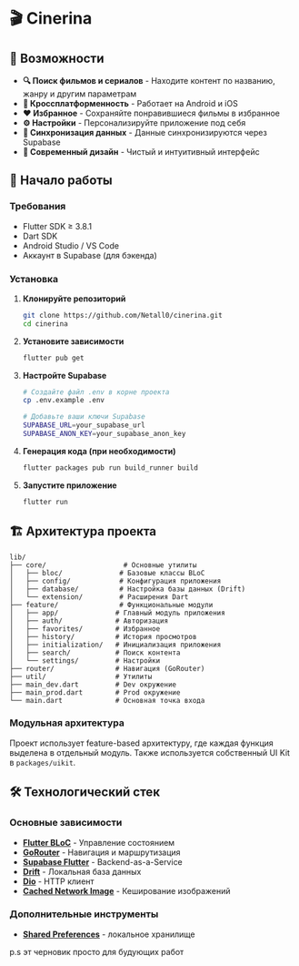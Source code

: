 # 🎬 Cinerina

## 🌟 Возможности

- **🔍 Поиск фильмов и сериалов** - Находите контент по названию, жанру и другим параметрам
- **📱 Кроссплатформенность** - Работает на Android и iOS
- **❤️ Избранное** - Сохраняйте понравившиеся фильмы в избранное
- **⚙️ Настройки** - Персонализируйте приложение под себя
- **🔄 Синхронизация данных** - Данные синхронизируются через Supabase
- **🎨 Современный дизайн** - Чистый и интуитивный интерфейс


## 🚀 Начало работы

### Требования

- Flutter SDK ≥ 3.8.1
- Dart SDK
- Android Studio / VS Code
- Аккаунт в Supabase (для бэкенда)

### Установка

1. **Клонируйте репозиторий**
   ```bash
   git clone https://github.com/Netall0/cinerina.git
   cd cinerina
   ```

2. **Установите зависимости**
   ```bash
   flutter pub get
   ```

3. **Настройте Supabase**
   ```bash
   # Создайте файл .env в корне проекта
   cp .env.example .env
   
   # Добавьте ваши ключи Supabase
   SUPABASE_URL=your_supabase_url
   SUPABASE_ANON_KEY=your_supabase_anon_key
   ```

4. **Генерация кода (при необходимости)**
   ```bash
   flutter packages pub run build_runner build
   ```

5. **Запустите приложение**
   ```bash
   flutter run
   ```

## 🏗️ Архитектура проекта

```
lib/
├── core/                   # Основные утилиты
│   ├── bloc/              # Базовые классы BLoC
│   ├── config/            # Конфигурация приложения
│   ├── database/          # Настройка базы данных (Drift)
│   └── extension/         # Расширения Dart
├── feature/               # Функциональные модули
│   ├── app/              # Главный модуль приложения
│   ├── auth/             # Авторизация
│   ├── favorites/        # Избранное
│   ├── history/          # История просмотров
│   ├── initialization/   # Инициализация приложения
│   ├── search/           # Поиск контента
│   └── settings/         # Настройки
├── router/               # Навигация (GoRouter)
├── util/                 # Утилиты
├── main_dev.dart         # Dev окружение
├── main_prod.dart        # Prod окружение
└── main.dart             # Основная точка входа
```

### Модульная архитектура

Проект использует feature-based архитектуру, где каждая функция выделена в отдельный модуль. Также используется собственный UI Kit в `packages/uikit`.

## 🛠️ Технологический стек

### Основные зависимости
- **[Flutter BLoC](https://pub.dev/packages/flutter_bloc)** - Управление состоянием
- **[GoRouter](https://pub.dev/packages/go_router)** - Навигация и маршрутизация
- **[Supabase Flutter](https://pub.dev/packages/supabase_flutter)** - Backend-as-a-Service
- **[Drift](https://pub.dev/packages/drift)** - Локальная база данных
- **[Dio](https://pub.dev/packages/dio)** - HTTP клиент
- **[Cached Network Image](https://pub.dev/packages/cached_network_image)** - Кеширование изображений

### Дополнительные инструменты
- **[Shared Preferences](https://pub.dev/packages/share)** - локальное хранилище


p.s эт черновик просто для будующих работ
